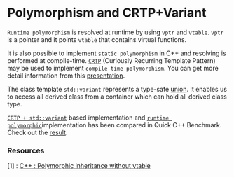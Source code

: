 # Polymorphism and CRTP+Variant


`Runtime polymorphism` is resolved at runtime by using `vptr` and `vtable`. `vptr` is a pointer and it points `vtable` that contains virtual functions. 

It is also possible to implement `static polymorphism` in C++ and  resolving is performed at compile-time. [`CRTP`](https://en.cppreference.com/w/cpp/language/crtp) (Curiously Recurring Template Pattern) may be used to implement `compile-time polymorphism`. You can get more detail information from this [presentation](https://www.youtube.com/watch?v=jBnIMEb2GhA). 

The class template `std::variant` represents a type-safe [union](https://en.cppreference.com/w/cpp/language/union). It enables us to access all derived class from a container which can hold all derived class type. 

[`CRTP + std::variant`](https://godbolt.org/z/6cq1KvfWv) based implementation and [`runtime polymorphic`](https://godbolt.org/z/ezhjbfcb9)implementation has been compared in Quick C++ Benchmark. Check out the [result](https://quick-bench.com/q/TV1osSAcqmU9sgzMqknzXbOhTvc). 

### Resources


[1] : [C++ : Polymorphic inheritance without vtable](https://gist.github.com/olibre/3d0774df0f7a16e2da10fae2b2f26c4f)
